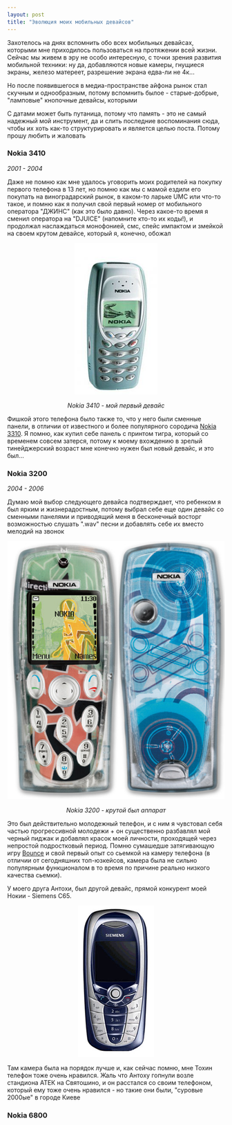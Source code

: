 ```yaml
---
layout: post
title: "Эволюция моих мобильных девайсов"
---
```


Захотелось на днях вспомнить обо всех мобильных девайсах, которыми мне приходилось
пользоваться на протяжении всей жизни. Сейчас мы живем в эру не особо интересную, 
с точки зрения развития мобильной техники: ну да, добавляются новые камеры, гнущиеся экраны, железо матереет, разрешение экрана едва-ли не 4к... 

Но после появившегося в медиа-пространстве айфона рынок стал скучным и однообразным, потому вспомнить 
былое - старые-добрые, "ламповые" кнопочные девайсы, которыми 

С датами может быть путаница, потому что память - это не самый надежный мой инструмент, да
и слить последние воспоминания сюда, чтобы их хоть как-то структурировать и является целью поста.
Потому прошу любить и жаловать

<h3> Nokia 3410 </h3>
<i>2001 - 2004</i>

Даже не помню как мне удалось уговорить моих родителей на покупку первого телефона в 13 лет, но помню
как мы с мамой ездили его покупать на виноградарский рынок, в каком-то ларьке UMC или что-то такое, и помню
как я получил свой первый номер от мобильного оператора "ДЖИНС" (как это было давно). Через какое-то время я сменил оператора на 
"DJUICE" (напомните кто-то их коды!), и продолжал наслаждаться монофонией, смс, спейс импактом и змейкой на своем крутом девайсе, 
который я, конечно, обожал

<p align="center"> 
<img src="/pics/3410.jpg">
</p>

<p align="center"><i>Nokia 3410 - мой первый девайс</i></p>
<p align="left">

Фишкой этого телефона было также то, что у него были сменные панели, в отличии от известного и более популярного 
сородича [Nokia 3310][Nokia 3310]. Я помню, как купил
себе панель с принтом тигра, который со временем совсем затерся, потому к моему вхождению в зрелый тинейджерский возраст
мне конечно нужен был новый девайс, и это был...
</p>

<h3> Nokia 3200 </h3>
<i>2004 - 2006</i>


Думаю мой выбор следующего девайса подтверждает, что ребенком я был ярким и жизнерадостным, потому выбрал себе 
еще один девайс со сменными панелями и приводящий меня в бесконечный восторг возможностью слушать ".wav" песни и добавлять себе их вместо мелодий на звонок

<p align="center"> 
<img src="/pics/3200.png">
</p>

<p align="center"><i>Nokia 3200 - крутой был аппарат</i><p align="center">


Это был действительно молодежный телефон, и с ним я чувстовал себя частью прогрессивной молодежи + он существенно разбавлял мой черный пиджак и добавлял красок моей личности, проходящей через непростой подростковый период.
Помню сумашедше затягивающую игру [Bounce][Bounce] и свой первый опыт со сьемкой на камеру телефона (в отличии от сегодняшних топ-юзкейсов, камера была не сильно
популярным функционалом в то время по причине реально низкого качества сьемки).

У моего друга Антохи, был другой девайс, прямой конкурент моей Нокии - Siemens C65. 

<p align="center"> 
<img src="pics/siemens-c65.JPG">
</p>

Там камера была на порядок лучше и, как сейчас помню, мне Тохин телефон тоже очень нравился. Жаль что Антоху гопнули
возле стандиона АТЕК на Святошино, и он расстался со своим телефоном, который ему тоже очень нравился - но такие они были, "суровые 2000ые" в городе Киеве

<h3> Nokia 6800 </h3>


[Bounce]: https://en.wikipedia.org/wiki/Bounce_(video_game_series)
[Nokia 3310]: https://www.gsmarena.com/nokia_3310-192.php

